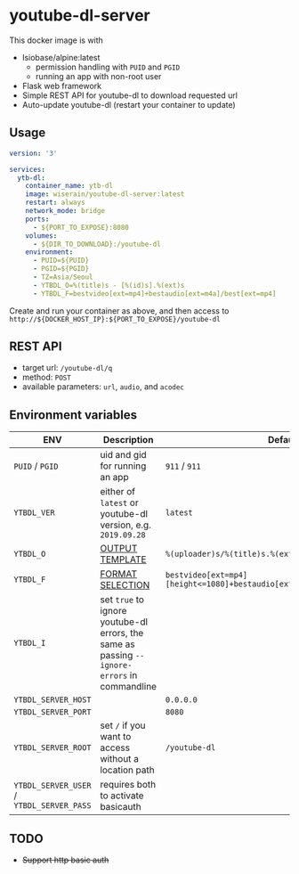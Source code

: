 # youtube-dl-server

This docker image is with

- lsiobase/alpine:latest
    - permission handling with ```PUID``` and ```PGID```
    - running an app with non-root user
- Flask web framework
- Simple REST API for youtube-dl to download requested url
- Auto-update youtube-dl (restart your container to update)

## Usage

```yaml
version: '3'

services:
  ytb-dl:
    container_name: ytb-dl
    image: wiserain/youtube-dl-server:latest
    restart: always
    network_mode: bridge
    ports:
      - ${PORT_TO_EXPOSE}:8080
    volumes:
      - ${DIR_TO_DOWNLOAD}:/youtube-dl
    environment:
      - PUID=${PUID}
      - PGID=${PGID}
      - TZ=Asia/Seoul
      - YTBDL_O=%(title)s - [%(id)s].%(ext)s
      - YTBDL_F=bestvideo[ext=mp4]+bestaudio[ext=m4a]/best[ext=mp4]
```

Create and run your container as above, and then access to ```http://${DOCKER_HOST_IP}:${PORT_TO_EXPOSE}/youtube-dl```

## REST API

- target url: ```/youtube-dl/q```
- method: ```POST```
- available parameters: ```url```, ```audio```, and ```acodec```

## Environment variables

| ENV  | Description  | Default  |
|---|---|---|
| ```PUID``` / ```PGID```  | uid and gid for running an app  | ```911``` / ```911```  |
| ```YTBDL_VER```  | either of ```latest``` or youtube-dl version, e.g. ```2019.09.28```  | ```latest```  |
| ```YTBDL_O```  | [OUTPUT TEMPLATE](https://github.com/rg3/youtube-dl#output-template)  | ```%(uploader)s/%(title)s.%(ext)s```  |
| ```YTBDL_F```  | [FORMAT SELECTION](https://github.com/rg3/youtube-dl#format-selection)  | ```bestvideo[ext=mp4][height<=1080]+bestaudio[ext=m4a]/best[ext=mp4]/best```  |
| ```YTBDL_I```  | set ```true``` to ignore youtube-dl errors, the same as passing ```--ignore-errors``` in commandline  |
| ```YTBDL_SERVER_HOST```  |   | ```0.0.0.0```
| ```YTBDL_SERVER_PORT```  |   | ```8080```
| ```YTBDL_SERVER_ROOT```  | set ```/``` if you want to access without a location path   | ```/youtube-dl```
| ```YTBDL_SERVER_USER``` / ```YTBDL_SERVER_PASS```  | requires both to activate basicauth   |

## TODO

- ~~Support http basic auth~~
